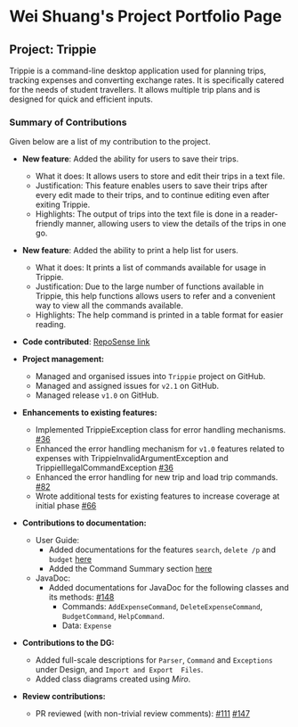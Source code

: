 # Wei Shuang's Project Portfolio Page

## Project: Trippie 

Trippie is a command-line desktop application used for planning trips, tracking expenses and converting exchange rates.
It is specifically catered for the needs of student travellers. It allows multiple trip plans and is designed for quick
and efficient inputs.

### Summary of Contributions
Given below are a list of my contribution to the project.

- **New feature**: Added the ability for users to save their trips.
    - What it does: It allows users to store and edit their trips in a text file.
    - Justification: This feature enables users to save their trips after every edit made to their trips, and to 
    continue editing even after exiting Trippie.
    - Highlights: The output of trips into the text file is done in a reader-friendly manner, allowing users to view
    the details of the trips in one go.
- **New feature**: Added the ability to print a help list for users.
    - What it does: It prints a list of commands available for usage in Trippie.
    - Justification: Due to the large number of functions available in Trippie, this help functions allows users to
    refer and a convenient way to view all the commands available.
    - Highlights: The help command is printed in a table format for easier reading.
    
- **Code contributed**: [RepoSense link](https://nus-cs2113-ay2021s1.github.io/tp-dashboard/#breakdown=true&search=weishuangtan&sort=groupTitle&sortWithin=title&since=2020-09-27&timeframe=commit&mergegroup=&groupSelect=groupByRepos&checkedFileTypes=docs~functional-code~test-code~other)

- **Project management:**
    - Managed and organised issues into `Trippie` project on GitHub.
    - Managed and assigned issues for `v2.1` on GitHub.
    - Managed release `v1.0` on GitHub.
    
- **Enhancements to existing features:**
    - Implemented TrippieException class for error handling mechanisms. [#36](https://github.com/AY2021S1-CS2113T-W11-2/tp/pull/36)
    - Enhanced the error handling mechanism for `v1.0` features related to expenses with TrippieInvalidArgumentException
    and TrippieIllegalCommandException [#36](https://github.com/AY2021S1-CS2113T-W11-2/tp/pull/36)
    - Enhanced the error handling for new trip and load trip commands. [#82](https://github.com/AY2021S1-CS2113T-W11-2/tp/pull/82)
    - Wrote additional tests for existing features to increase coverage at initial phase [#66](https://github.com/AY2021S1-CS2113T-W11-2/tp/pull/66)

- **Contributions to documentation:**
    - User Guide:
        - Added documentations for the features `search`, `delete /p` and `budget` [here](https://ay2021s1-cs2113t-w11-2.github.io/tp/UserGuide#58-searching-for-place-search-wei-shuang)
        - Added the Command Summary section [here](https://ay2021s1-cs2113t-w11-2.github.io/tp/UserGuide#70-command-summary-wei-shuang)
    - JavaDoc:
        - Added documentations for JavaDoc for the following classes and its methods: [#148](https://github.com/AY2021S1-CS2113T-W11-2/tp/pull/148)
            - Commands: `AddExpenseCommand`, `DeleteExpenseCommand`, `BudgetCommand`, `HelpCommand`.
            - Data: `Expense`
            
- **Contributions to the DG:**
    - Added full-scale descriptions for `Parser`, `Command` and `Exceptions` under Design, and `Import and Export 
    Files`.
    - Added class diagrams created using *Miro*.

- **Review contributions:**
    - PR reviewed (with non-trivial review comments): [#111](https://github.com/AY2021S1-CS2113T-W11-2/tp/pull/111) [#147](https://github.com/AY2021S1-CS2113T-W11-2/tp/pull/147)